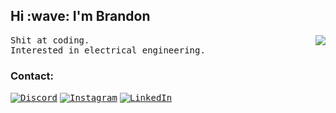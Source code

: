 
<h2>Hi :wave: I'm Brandon</h2>

<img align='right' src="https://lanyard.cnrad.dev/api/577992720057106444">

<p><samp>
  Shit at coding. <br> 
  Interested in electrical engineering.
</samp></p>


<h3>Contact:</h3>

[<kbd>![Discord](https://img.shields.io/badge/Discord-7289DA?style=for-the-badge&logo=discord&logoColor=white)</kbd>](https://discord.com/users/577992720057106444)
[<kbd>![Instagram](https://img.shields.io/badge/Instagram-%23E4405F.svg?style=for-the-badge&logo=Instagram&logoColor=white)</kbd>](https://www.instagram.com/brandnholl/)
[<kbd>![LinkedIn](https://img.shields.io/badge/LinkedIn-0077B5?style=for-the-badge&logo=linkedin&logoColor=white)</kbd>](https://www.linkedin.com/in/brandonholland/)
